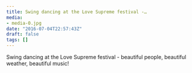 ```yaml
---
title: Swing dancing at the Love Supreme festival -…
media:
- media-0.jpg
date: "2016-07-04T22:57:43Z"
draft: false
tags: []
---
```

Swing dancing at the Love Supreme festival - beautiful people, beautiful weather, beautiful music\!
